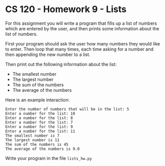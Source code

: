 # CS 120 - Homework 9 - Lists

For this assignment you will write a program that fills up a list of numbers
which are entered by the user, and then prints some information about the
list of numbers.

First your program should ask the user how many numbers they would like to
enter. Then loop that many times, each time asking for a number and then
appending the new number to a list.

Then print out the following information about the list:
* The smallest number
* The largest number
* The sum of the numbers
* The average of the numbers

Here is an example interaction:

    Enter the number of numbers that will be in the list: 5
    Enter a number for the list: 10
    Enter a number for the list: 8
    Enter a number for the list: 7
    Enter a number for the list: 9
    Enter a number for the list: 11
    The smallest number is 7
    The largest number is 11
    The sum of the numbers is 45
    The average of the numbers is 9.0

Write your program in the file `lists_hw.py`
